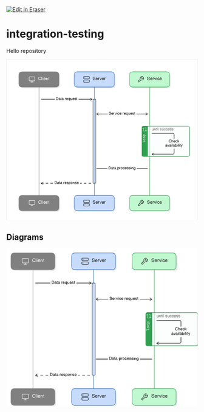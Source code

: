 <p><a target="_blank" href="https://eraser-qa.web.app/workspace/XctcpcM0OXakq30OrasP" id="edit-in-eraser-github-link"><img alt="Edit in Eraser" src="https://firebasestorage.googleapis.com/v0/b/second-petal-295822.appspot.com/o/images%2Fgithub%2FOpen%20in%20Eraser.svg?alt=media&amp;token=968381c8-a7e7-472a-8ed6-4a6626da5501"></a></p>

# integration-testing
Hello repository

![Figure 1](/.eraser/XctcpcM0OXakq30OrasP___Qxtsss9kS8O75Kn5SgLmGHQrrkC2___---figure---lqXTQwJ4uuTVoO0DDvL7R---figure---2ULhwaR3We2TE73hP8KUbA.png "Figure 1")




<!-- eraser-additional-content -->
## Diagrams
<!-- eraser-additional-files -->
<a href="/README-sequence-diagram-1.eraserdiagram" data-element-id="gU--LIZYtax1YiBqFEoml"><img src="/.eraser/XctcpcM0OXakq30OrasP___Qxtsss9kS8O75Kn5SgLmGHQrrkC2___---diagram----b9ff8ff96807345e69b6d13413d95ec6.png" alt="" data-element-id="gU--LIZYtax1YiBqFEoml" /></a>
<!-- end-eraser-additional-files -->
<!-- end-eraser-additional-content -->
<!--- Eraser file: https://eraser-qa.web.app/workspace/XctcpcM0OXakq30OrasP --->